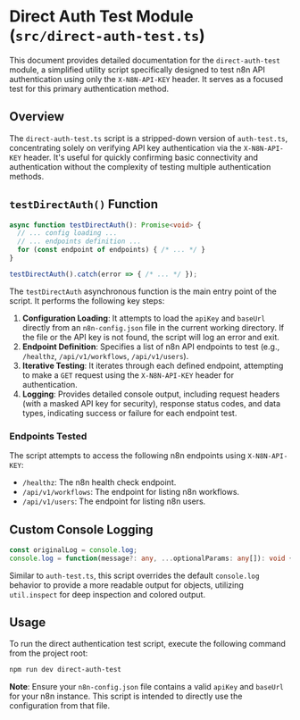 # Direct Auth Test Module (`src/direct-auth-test.ts`)

This document provides detailed documentation for the `direct-auth-test` module, a simplified utility script specifically designed to test n8n API authentication using only the `X-N8N-API-KEY` header. It serves as a focused test for this primary authentication method.

## Overview

The `direct-auth-test.ts` script is a stripped-down version of `auth-test.ts`, concentrating solely on verifying API key authentication via the `X-N8N-API-KEY` header. It's useful for quickly confirming basic connectivity and authentication without the complexity of testing multiple authentication methods.

## `testDirectAuth()` Function

```typescript
async function testDirectAuth(): Promise<void> {
  // ... config loading ...
  // ... endpoints definition ...
  for (const endpoint of endpoints) { /* ... */ }
}

testDirectAuth().catch(error => { /* ... */ });
```

The `testDirectAuth` asynchronous function is the main entry point of the script. It performs the following key steps:

1.  **Configuration Loading**: It attempts to load the `apiKey` and `baseUrl` directly from an `n8n-config.json` file in the current working directory. If the file or the API key is not found, the script will log an error and exit.
2.  **Endpoint Definition**: Specifies a list of n8n API endpoints to test (e.g., `/healthz`, `/api/v1/workflows`, `/api/v1/users`).
3.  **Iterative Testing**: It iterates through each defined endpoint, attempting to make a `GET` request using the `X-N8N-API-KEY` header for authentication.
4.  **Logging**: Provides detailed console output, including request headers (with a masked API key for security), response status codes, and data types, indicating success or failure for each endpoint test.

### Endpoints Tested

The script attempts to access the following n8n endpoints using `X-N8N-API-KEY`:

*   `/healthz`: The n8n health check endpoint.
*   `/api/v1/workflows`: The endpoint for listing n8n workflows.
*   `/api/v1/users`: The endpoint for listing n8n users.

## Custom Console Logging

```typescript
const originalLog = console.log;
console.log = function(message?: any, ...optionalParams: any[]): void { /* ... */ };
```

Similar to `auth-test.ts`, this script overrides the default `console.log` behavior to provide a more readable output for objects, utilizing `util.inspect` for deep inspection and colored output.

## Usage

To run the direct authentication test script, execute the following command from the project root:

```bash
npm run dev direct-auth-test
```

**Note**: Ensure your `n8n-config.json` file contains a valid `apiKey` and `baseUrl` for your n8n instance. This script is intended to directly use the configuration from that file. 